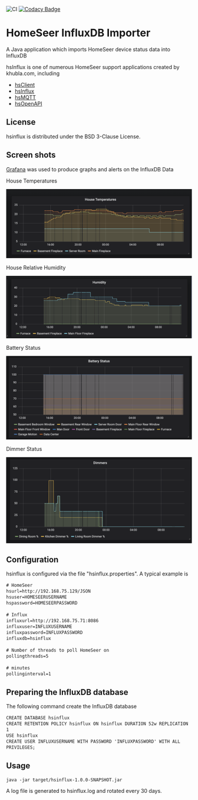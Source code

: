 ![CI](https://github.com/teverett/hsinflux/workflows/CI/badge.svg)
[![Codacy Badge](https://api.codacy.com/project/badge/Grade/049ad3bb9199453b8670e1afbeaa9b2e)](https://www.codacy.com/manual/teverett/hsinflux?utm_source=github.com&amp;utm_medium=referral&amp;utm_content=teverett/hsinflux&amp;utm_campaign=Badge_Grade)

HomeSeer InfluxDB Importer
========

A Java application which imports HomeSeer device status data into InfluxDB

hsInflux is one of numerous HomeSeer support applications created by khubla.com, including

* [hsClient](https://github.com/teverett/hsclient)
* [hsInflux](https://github.com/teverett/hsinflux)
* [hsMQTT](https://github.com/teverett/hsOpenAPI)
* [hsOpenAPI](https://github.com/teverett/hsOpenAPI)


License
-------------------

hsinflux is distributed under the BSD 3-Clause License.

Screen shots
-------------------

[Grafana](https://grafana.com/) was used to produce graphs and alerts on the InfluxDB Data

House Temperatures

![temperatures.png](https://github.com/teverett/hsinflux/blob/master/screenshots/temperatures.png)

House Relative Humidity

![humidities.png](https://github.com/teverett/hsinflux/blob/master/screenshots/humidities.png)

Battery Status

![batteries.png](https://github.com/teverett/hsinflux/blob/master/screenshots/batteries.png)

Dimmer Status

![dimmers.png](https://github.com/teverett/hsinflux/blob/master/screenshots/dimmers.png)


Configuration
-------------------

hsinflux is configured via the file "hsinflux.properties".  A typical example is

```
# HomeSeer
hsurl=http://192.168.75.129/JSON
hsuser=HOMESEERUSERNAME
hspassword=HOMESEERPASSWORD

# Influx
influxurl=http://192.168.75.71:8086
influxuser=INFLUXUSERNAME
influxpassword=INFLUXPASSWORD
influxdb=hsinflux

# Number of threads to poll HomeSeer on
pollingthreads=5

# minutes
pollinginterval=1

```
Preparing the InfluxDB database
-------------------

The following command create the InfluxDB database

```
CREATE DATABASE hsinflux 
CREATE RETENTION POLICY hsinflux ON hsinflux DURATION 52w REPLICATION 1
USE hsinflux
CREATE USER INFLUXUSERNAME WITH PASSWORD 'INFLUXPASSWORD' WITH ALL PRIVILEGES;
```

Usage
-------------------

```
java -jar target/hsinflux-1.0.0-SNAPSHOT.jar 
```
A log file is generated to hsinflux.log and rotated every 30 days.

